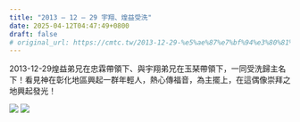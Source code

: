 ```yaml
---
title: "2013 – 12 – 29 宇翔、煌益受洗"
date: 2025-04-12T04:47:49+0800
draft: false
# original_url: https://cmtc.tw/2013-12-29-%e5%ae%87%e7%bf%94%e3%80%81%e7%85%8c%e7%9b%8a%e5%8f%97%e6%b4%97
---
```




2013-12-29煌益弟兄在忠霖帶領下、與宇翔弟兄在玉琹帶領下，一同受洗歸主名下！看見神在彰化地區興起一群年輕人，熱心傳福音，為主擺上，在這偶像崇拜之地興起發光！

![](/images/宇翔煌益受洗1.jpg)
![](/images/宇翔煌益受洗2.jpg)

